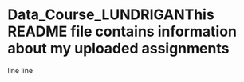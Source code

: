 # Data_Course_LUNDRIGANThis README file contains information about my uploaded assignments
line
line